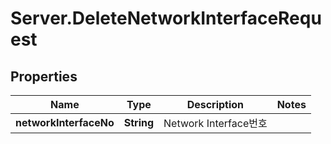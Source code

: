 # Server.DeleteNetworkInterfaceRequest

## Properties
Name | Type | Description | Notes
------------ | ------------- | ------------- | -------------
**networkInterfaceNo** | **String** | Network Interface번호 | 


